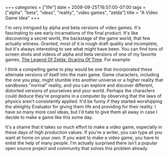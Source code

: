 +++
categories = ["life"]
date = 2008-09-25T16:57:00-07:00
tags = ["alpha", "beta", "ideas", "reality", "video games", "zelda"]
title = "A Video Game Idea"
+++

I'm very intrigued by alpha and beta versions of video games. It's fascinating to see early incarnations of the final product. It's like discovering a secret world, the backstage of the game world, that few actually witness. Granted, most of it is rough draft quality and incomplete, but it's always interesting to see what might have been. You can find tons of screen shots and videos of alpha and beta versions of one of my favorite games, [The Legend Of Zelda: Ocarina Of Time](https://en.wikipedia.org/wiki/The_Legend_of_Zelda:_Ocarina_of_Time). For example:

I think a compelling game to play would be one that incorporated these alternate versions of itself into the main game. Game characters, including the one you play, might stumble into another universe or a higher reality that sandboxes "normal" reality, and you can explore and discover different, distorted versions of yourselves and your world. Perhaps the characters could deduce they're programs in a computer by observing that the laws of physics aren't consistently applied. It'd be funny if they started worshipping the almighty Evaluator for giving them life and providing for their reality. I have so many more cool ideas, but I'd hate to give them all away in case I decide to make a game like this some day.

It's a shame that it takes so much effort to make a video game, especially in these days of high production values. If you're a writer, you can type all you want at home on your own. If you want to make a video game, you have to enlist the help of many people. I'm actually surprised there isn't a popular open source project and community that solves this problem already.
